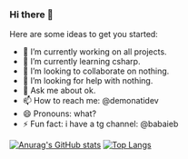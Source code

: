 ### Hi there 👋

<!--
**demndevel/demndevel** is a ✨ _special_ ✨ repository because its `README.md` (this file) appears on your GitHub profile.-->

Here are some ideas to get you started:

- 🔭 I’m currently working on all projects.
- 🌱 I’m currently learning csharp.
- 👯 I’m looking to collaborate on nothing.
- 🤔 I’m looking for help with nothing.
- 💬 Ask me about ok.
- 📫 How to reach me: @demonatidev
- 😄 Pronouns: what?
- ⚡ Fun fact: i have a tg channel: @babaieb

[![Anurag's GitHub stats](https://github-readme-stats.vercel.app/api?username=demndevel&theme=radical)](https://github.com/anuraghazra/github-readme-stats)
[![Top Langs](https://github-readme-stats.vercel.app/api/top-langs/?username=demndevel&layout=compact&theme=radical)](https://github.com/anuraghazra/github-readme-stats)
